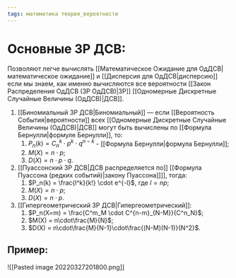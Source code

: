 ```yaml
---
tags: математика теория_вероятности
---
```

# Основные ЗР ДСВ:
Позволяют легче вычислять [[Математическое Ожидание для ОдДСВ|математическое ожидание]] и [[Дисперсия для ОдДСВ|дисперсию]] если мы знаем, как именно вычисляются все вероятности [[Закон Распределения ОдДСВ (ЗР ОдДСВ)|ЗР]] [[Одномерные Дискретные Случайные Величины (ОдДСВ)|ДСВ]].
1) [[Биномиальный ЗР ДСВ|Биномиальный]] — если [[Вероятность События|вероятности]] всех [[Одномерные Дискретные Случайные Величины (ОдДСВ)|ДСВ]] могут быть вычислены по [[Формула Бернулли|формуле Бернулли]], то:
	1) $P_n(k) = C^k_n\cdot p^k\cdot q^{n-k}$ - [[Формула Бернулли|формула Бернулли]];
	2) $M(X) = n\cdot p$;
	3) $D(X) = n\cdot p\cdot q$.
2) [[Пуассонский ЗР ДСВ|ДСВ распределяется по]] [[Формула Пуассона (редких событий)|закону Пуассона]]]], тогда:
	1) $P_n(k) = \frac{l^k}{k!} \cdot e^{-l}$, где $l = np$;
	2) $M(X) = n\cdot p$;
	3) $D(X) = n\cdot p$.
3) [[Гипергеометрический ЗР ДСВ|Гипергеометрический]]:
	1) $P_n(X=m) = \frac{C^m_M \cdot C^{n-m}_{N-M}}{C^n_N}$;
	2) $M(X) = n\cdot\frac{M}{N}$;
	3) $D(X) = n\cdot\frac{M}{N-1}\cdot\frac{(N-M)(N-1)}{N^2}$.

## Пример:
![[Pasted image 20220327201800.png]]